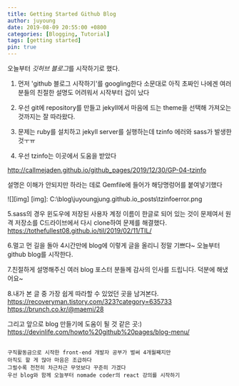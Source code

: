 ```yaml
---
title: Getting Started Github Blog
author: juyoung
date: 2019-08-09 20:55:00 +0800
categories: [Blogging, Tutorial]
tags: [getting started]
pin: true
---
```



오늘부터 *깃허브 블로그*를 시작하기로 했다.
1. 먼저 'github 블로그 시작하기'를 googling한다
소문대로 아직 초짜인 나에겐 여러 분들의 친절한 설명도 어려워서 시작부터 겁이 났다

2. 우선 git에 repository를 만들고 jekyll에서 마음에 드는 theme을 선택해 가져오는 것까지는 잘 따라왔다.


3. 문제는 ruby를 설치하고 jekyll server를 실행하는데 tzinfo 에러와 sass가 발생한 것ㅜㅠ


4. 우선 tzinfo는 이곳에서 도움을 받았다

<http://callmejaden.github.io/github_pages/2019/12/30/GP-04-tzinfo>

 설명은 이해가 안되지만 하라는 데로 Gemfile에 들어가 해당명렁어를 붙여넣기했다

![][img]
[img]: C:\blog\juyoungjung.github.io\_posts\tzinfoerror.png



5.sass의 경우 윈도우에 저장된 사용자 계정 이름이 한글로 되어 있는 것이 문제여서 
원격 저장소를 C드라이브에서 다시 clone하여 문제를 해결했다. https://tothefullest08.github.io/til/2019/02/11/TIL/

6.멀고 먼 길을 돌아 4시간만에 blog에 이렇게 글을 올리니 정말 기쁘다~ 오늘부터 github blog를 시작한다.


7.친절하게 설명해주신 여러 blog 포스터 분들께 감사의 인사를 드립니다. 덕분에 해냈어요~


8.내가 본 글 중 가장 쉽게 따라할 수 있었던 곳을 남겨본다.
https://recoveryman.tistory.com/323?category=635733
https://brunch.co.kr/@maemi/28

그리고 앞으로 blog 만들기에 도움이 될 것 같은 곳:)
https://devinlife.com/howto%20github%20pages/blog-menu/

~~~~~~~~~~~~~~~~~~~~~~~~~~~~~~~~~~~~~~~~~~~~~~~~~~~~~~~~~~~~

구직활동금으로 시작한 front-end 개발자 공부가 벌써 4개월째지만 
아직도 할 게 많아 마음은 조급하다
그럴수록 천천히 차근차근 무엇보다 꾸준히 가겠다
우선 blog와 함께 오늘부터 nomade coder의 react 강의를 시작하기